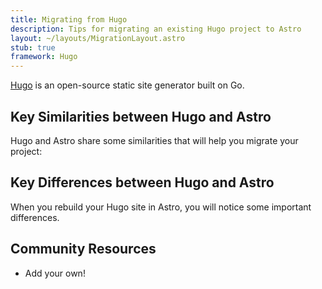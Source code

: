 ```yaml
---
title: Migrating from Hugo
description: Tips for migrating an existing Hugo project to Astro
layout: ~/layouts/MigrationLayout.astro
stub: true
framework: Hugo
---
```


[Hugo](https://gohugo.io) is an open-source static site generator built on Go.

## Key Similarities between Hugo and Astro

Hugo and Astro share some similarities that will help you migrate your project:

## Key Differences between Hugo and Astro

When you rebuild your Hugo site in Astro, you will notice some important differences.

## Community Resources

- Add your own!